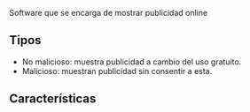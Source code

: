 Software que se encarga de mostrar publicidad online


## Tipos

- No malicioso: muestra publicidad a cambio del uso gratuito.
- Malicioso: muestran publicidad sin consentir a esta.

## Características

